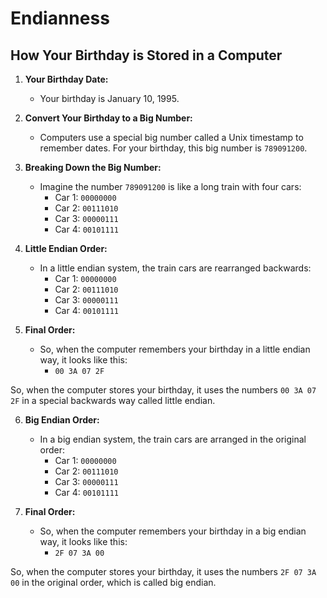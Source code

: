 # Endianness

## How Your Birthday is Stored in a Computer

1. **Your Birthday Date:**
   - Your birthday is January 10, 1995.

2. **Convert Your Birthday to a Big Number:**
   - Computers use a special big number called a Unix timestamp to remember dates. For your birthday, this big number is `789091200`.

3. **Breaking Down the Big Number:**
   - Imagine the number `789091200` is like a long train with four cars:
     - Car 1: `00000000`
     - Car 2: `00111010`
     - Car 3: `00000111`
     - Car 4: `00101111`

4. **Little Endian Order:**
   - In a little endian system, the train cars are rearranged backwards:
     - Car 1: `00000000`
     - Car 2: `00111010`
     - Car 3: `00000111`
     - Car 4: `00101111`

5. **Final Order:**
   - So, when the computer remembers your birthday in a little endian way, it looks like this:
     - `00 3A 07 2F`

So, when the computer stores your birthday, it uses the numbers `00 3A 07 2F` in a special backwards way called little endian.

6. **Big Endian Order:**
   - In a big endian system, the train cars are arranged in the original order:
     - Car 1: `00000000`
     - Car 2: `00111010`
     - Car 3: `00000111`
     - Car 4: `00101111`

7. **Final Order:**
   - So, when the computer remembers your birthday in a big endian way, it looks like this:
     - `2F 07 3A 00`

So, when the computer stores your birthday, it uses the numbers `2F 07 3A 00` in the original order, which is called big endian.

